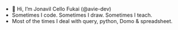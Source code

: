 - 👋 Hi, I’m Jonavil Cello Fukai (@avie-dev)
- Sometimes I code. Sometimes I draw. Sometimes I teach.
- Most of the times I deal with query, python, Domo & spreadsheet.

<!---
avie-dev/avie-dev is a ✨ special ✨ repository because its `README.md` (this file) appears on your GitHub profile.
You can click the Preview link to take a look at your changes.
--->
